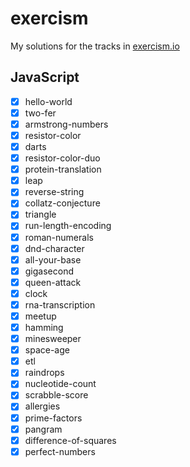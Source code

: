 # exercism
My solutions for the tracks in [exercism.io](https://exercism.io)

## JavaScript

- [x] hello-world
- [x] two-fer 
- [x] armstrong-numbers 
- [x] resistor-color 
- [x] darts 
- [x] resistor-color-duo 
- [x] protein-translation 
- [x] leap 
- [x] reverse-string 
- [x] collatz-conjecture 
- [x] triangle 
- [x] run-length-encoding 
- [x] roman-numerals 
- [x] dnd-character 
- [x] all-your-base 
- [x] gigasecond 
- [x] queen-attack 
- [x] clock 
- [x] rna-transcription 
- [x] meetup 
- [x] hamming 
- [x] minesweeper 
- [x] space-age 
- [x] etl 
- [x] raindrops 
- [x] nucleotide-count 
- [x] scrabble-score 
- [x] allergies 
- [x] prime-factors 
- [x] pangram
- [x] difference-of-squares
- [x] perfect-numbers
